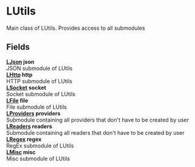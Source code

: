 # LUtils
Main class of LUtils. Provides access to all submodules
## Fields
**[LJson](./LJson.md) json**\
JSON submodule of LUtils\
**[LHttp](./LHttp.md) http**\
HTTP submodule of LUtils\
**[LSocket](./LSocket.md) socket**\
Socket submodule of LUtils\
**[LFile](./LFile.md) file**\
File submodule of LUtils\
**[LProviders](./LProviders.md) providers**\
Submodule containing all providers that don't have to be created by user\
**[LReaders](./LReaders.md) readers**\
Submodule containing all readers that don't have to be created by user\
**[LRegex](./LRegex.md) regex**\
RegEx submodule of LUtils\
**[LMisc](./LMisc.md) misc**\
Misc submodule of LUtils